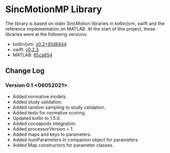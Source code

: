 # SincMotionMP Library

The library is based on older SincMotion libraries in kotlin/jvm, swift and the reference implementation on MATLAB. At the start of this project, these libraries were at the following versions:

+ kotlin/jvm: [v0.2+81d8444](https://github.com/GallVp/libsinc-android/commit/81d84447a46d203ce60b51d7d6e311a371cfebe4)
+ swift: [v0.2.3](https://github.com/GallVp/SincMotion/tree/v0.2.3)
+ MATLAB: [65ca654](https://github.com/GallVp/innerEarMatlab/commit/65ca654f33a305918c55f07270e3278461503fb5)

## Change Log

### Version 0.1 <06052021>

+ Added normative models.
+ Added study validation.
+ Added random sampling to study validation.
+ Added tests for normative scoring.
+ Updated kotlin to 1.5.0.
+ Added cocoapods integration.
+ Added processorVersion = 1.
+ Added maps and keys to parameters.
+ Added numParameters in companion object for parameters.
+ Added Map constructors for parameter classes.
